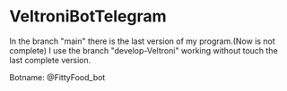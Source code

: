 # VeltroniBotTelegram
In the branch "main" there is the last version of my program.(Now is not complete)
I use the branch "develop-Veltroni" working without touch the last complete version.

Botname: @FittyFood_bot


